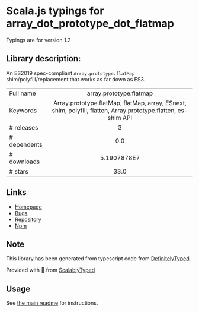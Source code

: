 
# Scala.js typings for array_dot_prototype_dot_flatmap

Typings are for version 1.2

## Library description:
An ES2019 spec-compliant `Array.prototype.flatMap` shim/polyfill/replacement that works as far down as ES3.

|                    |                 |
| ------------------ | :-------------: |
| Full name          | array.prototype.flatmap |
| Keywords           | Array.prototype.flatMap, flatMap, array, ESnext, shim, polyfill, flatten, Array.prototype.flatten, es-shim API |
| # releases         | 3 |
| # dependents       | 0.0 |
| # downloads        | 5.1907878E7 |
| # stars            | 33.0 |

## Links
- [Homepage](https://github.com/es-shims/Array.prototype.flatMap#readme)
- [Bugs](https://github.com/es-shims/Array.prototype.flatMap/issues)
- [Repository](https://github.com/es-shims/Array.prototype.flatMap)
- [Npm](https://www.npmjs.com/package/array.prototype.flatmap)
    


## Note
This library has been generated from typescript code from [DefinitelyTyped](https://definitelytyped.org).

Provided with :purple_heart: from [ScalablyTyped](https://github.com/oyvindberg/ScalablyTyped)

## Usage
See [the main readme](../../readme.md) for instructions.


